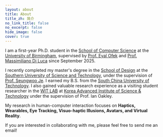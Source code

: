 ```yaml
---
layout: about
title: About
title_zh: 简介
no_link_title: false
no_excerpt: false
hide_image: false
cover: true
---
```


<!--author-->
I am a first-year Ph.D. student in the [School of Computer Science](https://www.birmingham.ac.uk/schools/computer-science) at the [University of Birmingham](https://www.birmingham.ac.uk/), supervised by [Prof. Eyal Ofek](https://eyalofek.org/) and [Prof. Massimiliano Di Luca](https://massimilianodiluca.info/) since September 2025.

I recently completed my master's degree in the [School of Design](https://designschool.sustech.edu.cn/en) at the [Southern University of Science and Technology](https://www.sustech.edu.cn/en/), under the supervision of [Prof. Seungwoo Je](https://immersivedesignresearch.com/seungwoo). I earned my B.S. from the [South China University of Technology](https://www.scut.edu.cn/en/). I also gained valuable research experience as a visiting student researcher in the [WIT LAB](https://sites.google.com/view/kaist-witlab/) at [Korea Advanced Institute of Science & Technology](https://www.kaist.ac.kr/en/) under the supervision of Prof. Ian Oakley.

My research in human-computer interaction focuses on **Haptics, Wearables, Eye Tracking, Visuo-haptic Illusions, Avatars, and Virtual Reality**.

If you are interested in collaborating with me, please feel free to send me an email!